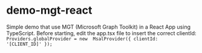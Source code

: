 # demo-mgt-react
Simple demo that use MGT (Microsoft Graph Toolkit) in a React App using TypeScript.
Before starting, edit the app.tsx file to insert the correct clientId:
`Providers.globalProvider = new  MsalProvider({ clientId:  '[CLIENT_ID]' });`

